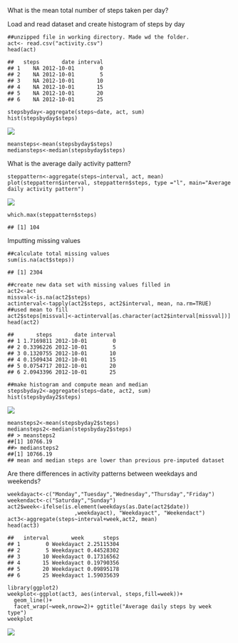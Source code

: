 What is the mean total number of steps taken per day?

Load and read dataset and create histogram of steps by day

    ##unzipped file in working directory. Made wd the folder. 
    act<- read.csv("activity.csv")
    head(act)

    ##   steps       date interval
    ## 1    NA 2012-10-01        0
    ## 2    NA 2012-10-01        5
    ## 3    NA 2012-10-01       10
    ## 4    NA 2012-10-01       15
    ## 5    NA 2012-10-01       20
    ## 6    NA 2012-10-01       25

    stepsbyday<-aggregate(steps~date, act, sum)
    hist(stepsbyday$steps)

![](RepResearchCourseproject1resave_files/figure-markdown_strict/unnamed-chunk-1-1.png)

    meansteps<-mean(stepsbyday$steps)
    mediansteps<-median(stepsbyday$steps)

What is the average daily activity pattern?

    steppattern<-aggregate(steps~interval, act, mean)
    plot(steppattern$interval, steppattern$steps, type ="l", main="Average daily activity pattern")

![](RepResearchCourseproject1resave_files/figure-markdown_strict/unnamed-chunk-2-1.png)

    which.max(steppattern$steps)

    ## [1] 104

Imputting missing values

    ##calculate total missing values
    sum(is.na(act$steps))

    ## [1] 2304

    ##create new data set with missing values filled in
    act2<-act
    missval<-is.na(act2$steps)
    actinterval<-tapply(act2$steps, act2$interval, mean, na.rm=TRUE) ##used mean to fill
    act2$steps[missval]<-actinterval[as.character(act2$interval[missval])]
    head(act2)

    ##       steps       date interval
    ## 1 1.7169811 2012-10-01        0
    ## 2 0.3396226 2012-10-01        5
    ## 3 0.1320755 2012-10-01       10
    ## 4 0.1509434 2012-10-01       15
    ## 5 0.0754717 2012-10-01       20
    ## 6 2.0943396 2012-10-01       25

    ##make histogram and compute mean and median
    stepsbyday2<-aggregate(steps~date, act2, sum)
    hist(stepsbyday2$steps)

![](RepResearchCourseproject1resave_files/figure-markdown_strict/unnamed-chunk-3-1.png)

    meansteps2<-mean(stepsbyday2$steps)
    mediansteps2<-median(stepsbyday2$steps)
    ## > meansteps2
    ##[1] 10766.19
    ##> mediansteps2
    ##[1] 10766.19
    ## mean and median steps are lower than previous pre-imputed dataset

Are there differences in activity patterns between weekdays and
weekends?

    weekdayact<-c("Monday","Tuesday","Wednesday","Thursday","Friday")
    weekendact<-c("Saturday","Sunday")
    act2$week<-ifelse(is.element(weekdays(as.Date(act2$date))
                         ,weekdayact), "Weekdayact", "Weekendact")
    act3<-aggregate(steps~interval+week,act2, mean)
    head(act3)

    ##   interval       week      steps
    ## 1        0 Weekdayact 2.25115304
    ## 2        5 Weekdayact 0.44528302
    ## 3       10 Weekdayact 0.17316562
    ## 4       15 Weekdayact 0.19790356
    ## 5       20 Weekdayact 0.09895178
    ## 6       25 Weekdayact 1.59035639

    library(ggplot2)
    weekplot<-ggplot(act3, aes(interval, steps,fill=week))+
      geom_line()+
      facet_wrap(~week,nrow=2)+ ggtitle("Average daily steps by week type")
    weekplot

![](RepResearchCourseproject1resave_files/figure-markdown_strict/unnamed-chunk-4-1.png)
